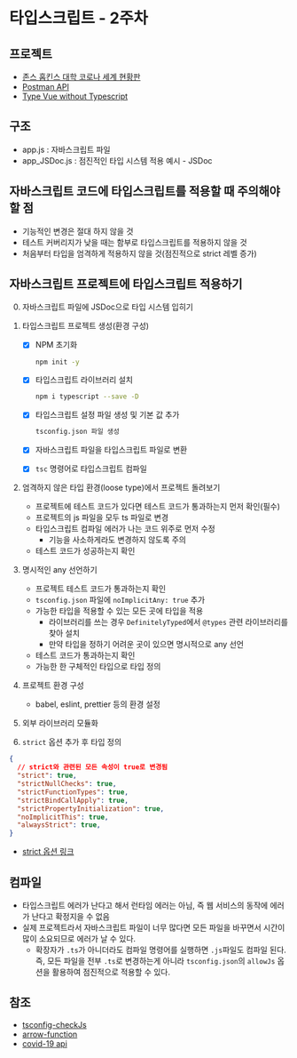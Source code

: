 # 타입스크립트 - 2주차

## 프로젝트

- [존스 홉킨스 대학 코로나 세계 현황판](https://www.arcgis.com/apps/opsdashboard/index.html#/bda7594740fd40299423467b48e9ecf6)
- [Postman API](https://documenter.getpostman.com/view/10808728/SzS8rjbc?version=latest#27454960-ea1c-4b91-a0b6-0468bb4e6712)
- [Type Vue without Typescript](https://blog.usejournal.com/type-vue-without-typescript-b2b49210f0b)

## 구조

- app.js : 자바스크립트 파일
- app_JSDoc.js : 점진적인 타입 시스템 적용 예시 - JSDoc

## 자바스크립트 코드에 타입스크립트를 적용할 때 주의해야 할 점

- 기능적인 변경은 절대 하지 않을 것
- 테스트 커버리지가 낮을 때는 함부로 타입스크립트를 적용하지 않을 것
- 처음부터 타입을 엄격하게 적용하지 않을 것(점진적으로 strict 레벨 증가)

## 자바스크립트 프로젝트에 타입스크립트 적용하기

0.  자바스크립트 파일에 JSDoc으로 타입 시스템 입히기
1.  타입스크립트 프로젝트 생성(환경 구성)

    - [x] NPM 초기화

      ```sh
      npm init -y
      ```

    - [x] 타입스크립트 라이브러리 설치

      ```sh
      npm i typescript --save -D
      ```

    - [x] 타입스크립트 설정 파일 생성 및 기본 값 추가

      ```sh
      tsconfig.json 파일 생성
      ```

    - [x] 자바스크립트 파일을 타입스크립트 파일로 변환
    - [x] `tsc` 명령어로 타입스크립트 컴파일

2.  엄격하지 않은 타입 환경(loose type)에서 프로젝트 돌려보기

    - 프로젝트에 테스트 코드가 있다면 테스트 코드가 통과하는지 먼저 확인(필수)
    - 프로젝트의 js 파일을 모두 ts 파일로 변경
    - 타입스크립트 컴파일 에러가 나는 코드 위주로 먼저 수정
      - 기능을 사소하게라도 변경하지 않도록 주의
    - 테스트 코드가 성공하는지 확인

3.  명시적인 any 선언하기

    - 프로젝트 테스트 코드가 통과하는지 확인
    - `tsconfig.json` 파일에 `noImplicitAny: true` 추가
    - 가능한 타입을 적용할 수 있는 모든 곳에 타입을 적용
      - 라이브러리를 쓰는 경우 `DefinitelyTyped`에서 `@types` 관련 라이브러리를 찾아 설치
      - 만약 타입을 정하기 어려운 곳이 있으면 명시적으로 any 선언
    - 테스트 코드가 통과하는지 확인
    - 가능한 한 구체적인 타입으로 타입 정의

4. 프로젝트 환경 구성
    - babel, eslint, prettier 등의 환경 설정

5. 외부 라이브러리 모듈화

6.  `strict` 옵션 추가 후 타입 정의

  ```json
  {
    // strict와 관련된 모든 속성이 true로 변경됨
    "strict": true,
    "strictNullChecks": true,
    "strictFunctionTypes": true,
    "strictBindCallApply": true,
    "strictPropertyInitialization": true,
    "noImplicitThis": true,
    "alwaysStrict": true,
  }
  ```

  - [strict 옵션 링크](https://www.typescriptlang.org/tsconfig#strict)

## 컴파일

- 타입스크립트 에러가 난다고 해서 런타임 에러는 아님, 즉 웹 서비스의 동작에 에러가 난다고 확정지을 수 없음
- 실제 프로젝트라서 자바스크립트 파일이 너무 많다면 모든 파일을 바꾸면서 시간이 많이 소요되므로 에러가 날 수 있다.
  - 확장자가 `.ts`가 아니더라도 컴파일 명령어를 실행하면 `.js`파일도 컴파일 된다. 즉, 모든 파일을 전부 `.ts`로 변경하는게 아니라 `tsconfig.json`의 `allowJs` 옵션을 활용하여 점진적으로 적용할 수 있다.

## 참조

- [tsconfig-checkJs](https://www.typescriptlang.org/tsconfig#checkJs)
- [arrow-function](https://joshua1988.github.io/vue-camp/es6/fat-arrow.html)
- [covid-19 api](https://documenter.getpostman.com/view/10808728/SzS8rjbc?version=latest#63fda84a-6b43-4506-9cc7-2172561d5c16)
